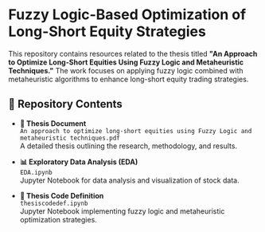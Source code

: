 # Fuzzy Logic-Based Optimization of Long-Short Equity Strategies

This repository contains resources related to the thesis titled **"An Approach to Optimize Long-Short Equities Using Fuzzy Logic and Metaheuristic Techniques."** The work focuses on applying fuzzy logic combined with metaheuristic algorithms to enhance long-short equity trading strategies.

## 📁 Repository Contents

- **📄 Thesis Document**  
  `An approach to optimize long-short equities using Fuzzy Logic and metaheuristic techniques.pdf`  
  A detailed thesis outlining the research, methodology, and results.

- **📊 Exploratory Data Analysis (EDA)**  
  `EDA.ipynb`  
  Jupyter Notebook for data analysis and visualization of stock data.

- **🧠 Thesis Code Definition**  
  `thesiscodedef.ipynb`  
  Jupyter Notebook implementing fuzzy logic and metaheuristic optimization strategies.

